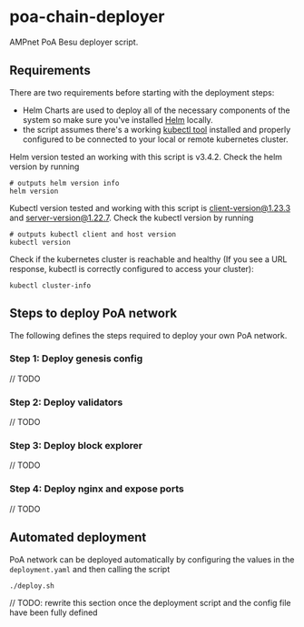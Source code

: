 # poa-chain-deployer
AMPnet PoA Besu deployer script.

## Requirements

There are two requirements before starting with the deployment steps:

* Helm Charts are used to deploy all of the necessary components of the system so make sure you've installed [Helm](https://helm.sh/docs/intro/install/) locally.
* the script  assumes there's a working [kubectl tool](https://kubernetes.io/docs/reference/kubectl/) installed and properly configured to be connected to your local or remote kubernetes cluster.

Helm version tested an working with this script is v3.4.2. Check the helm version by running

```
# outputs helm version info
helm version
```

Kubectl version tested and working with this script is client-version@1.23.3 and server-version@1.22.7. Check the kubectl version by running 

```
# outputs kubectl client and host version
kubectl version
```

Check if the kubernetes cluster is reachable and healthy (If you see a URL response, kubectl is correctly configured to access your cluster):
```
kubectl cluster-info
```

## Steps to deploy PoA network

The following defines the steps required to deploy your own PoA network.

### Step 1: Deploy genesis config

// TODO

### Step 2: Deploy validators

// TODO

### Step 3: Deploy block explorer

// TODO

### Step 4: Deploy nginx and expose ports

// TODO

## Automated deployment

PoA network can be deployed automatically by configuring the values in the `deployment.yaml` and then calling the script
```
./deploy.sh
```
// TODO: rewrite this section once the deployment script and the config file have been fully defined
